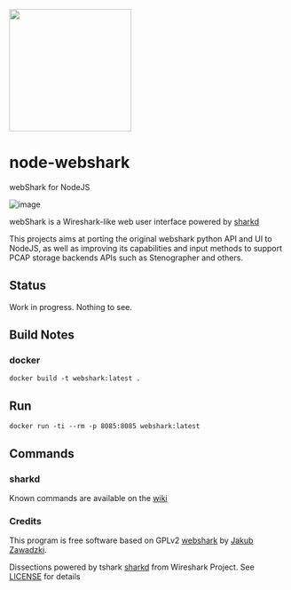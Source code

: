 <img src=https://user-images.githubusercontent.com/1423657/58752485-dd646c00-84af-11e9-94e9-c18529103638.png width=220>

# node-webshark
webShark for NodeJS

![image](https://user-images.githubusercontent.com/1423657/58755588-094f1400-84e7-11e9-9a3e-b2dfb27b6d74.png)

webShark is a Wireshark-like web user interface powered by [sharkd](https://wiki.wireshark.org/Development/sharkd) 

This projects aims at porting the original webshark python API and UI to NodeJS, as well as improving its capabilities and input methods to support PCAP storage backends APIs such as Stenographer and others.

## Status
Work in progress. Nothing to see.


## Build Notes

### docker
```
docker build -t webshark:latest .
```
## Run
```
docker run -ti --rm -p 8085:8085 webshark:latest
```

## Commands
### sharkd
Known commands are available on the [wiki](https://github.com/QXIP/node-webshark/wiki)

### Credits
This program is free software based on GPLv2 [webshark](https://bitbucket.org/jwzawadzki/webshark) by [Jakub Zawadzki](https://bitbucket.org/jwzawadzki). 

Dissections powered by tshark [sharkd](https://wiki.wireshark.org/Development/sharkd) from Wireshark Project. See [LICENSE](https://github.com/QXIP/node-webshark/blob/master/LICENSE) for details
